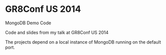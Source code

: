 GR8Conf US 2014
=============

MongoDB Demo Code


Code and slides from my talk at GR8Conf US 2014

The projects depend on a local instance of MongoDB running on the default port.
